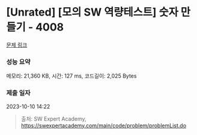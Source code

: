# [Unrated] [모의 SW 역량테스트] 숫자 만들기 - 4008 

[문제 링크](https://swexpertacademy.com/main/code/problem/problemDetail.do?contestProbId=AWIeRZV6kBUDFAVH) 

### 성능 요약

메모리: 21,360 KB, 시간: 127 ms, 코드길이: 2,025 Bytes

### 제출 일자

2023-10-10 14:22



> 출처: SW Expert Academy, https://swexpertacademy.com/main/code/problem/problemList.do